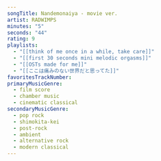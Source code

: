 ```yaml
---
songTitle: Nandemonaiya - movie ver.
artist: RADWIMPS
minutes: "5"
seconds: "44"
rating: 9
playlists:
  - "[[think of me once in a while, take care]]"
  - "[[first 30 seconds mini melodic orgasms]]"
  - "[[OSTs made for me]]"
  - "[[ここは痛みのない世界だと思ってた]]"
favoritesTrackNumber:
primaryMusicGenre:
  - film score
  - chamber music
  - cinematic classical
secondaryMusicGenre:
  - pop rock
  - shimokita-kei
  - post-rock
  - ambient
  - alternative rock
  - modern classical
---
```

